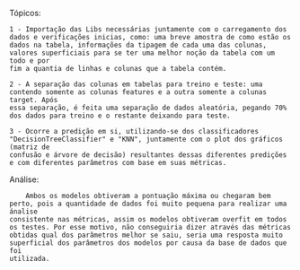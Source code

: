 Tópicos:
	
 	1 - Importação das Libs necessárias juntamente com o carregamento dos dados e verificações inicias, como: uma breve amostra de como estão os
    dados na tabela, informações da tipagem de cada uma das colunas, valores superficiais para se ter uma melhor noção da tabela com um todo e por
    fim a quantia de linhas e colunas que a tabela contém.

	2 - A separação das colunas em tabelas para treino e teste: uma contendo somente as colunas features e a outra somente a colunas target. Após 
    essa separação, é feita uma separação de dados aleatória, pegando 70% dos dados para treino e o restante deixando para teste.

	3 - Ocorre a predição em si, utilizando-se dos classificadores "DecisionTreeClassifier" e "KNN", juntamente com o plot dos gráficos (matriz de 
    confusão e árvore de decisão) resultantes dessas diferentes predições e com diferentes parâmetros com base em suas métricas.

Análise:
        
	    Ambos os modelos obtiveram a pontuação máxima ou chegaram bem perto, pois a quantidade de dados foi muito pequena para realizar uma ánalise 
    consistente nas métricas, assim os modelos obtiveram overfit em todos os testes. Por esse motivo, não conseguiria dizer através das métricas 
    obtidas qual dos parâmetros melhor se saiu, seria uma resposta muito superficial dos parâmetros dos modelos por causa da base de dados que foi 
    utilizada.
